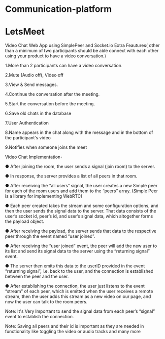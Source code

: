 # Communication-platform
# LetsMeet
Video Chat Web App using SimplePeer and Socket.io
Extra Feautures( other than a minimum of two participants should be able connect with each other using your product to have a video conversation.)

1.More than 2 participants can have a video conversation. 

2.Mute (Audio off), Video off 

3.View & Send messages. 

4.Continue the conversation after the meeting.

5.Start the conversation before the meeting. 

6.Save old chats in the database

7.User Authentication 

8.Name appears in the chat along with the message and in the bottom of the participant's video 

9.Notifies when someone joins the meet

Video Chat Implementation-

● After joining the room, the user sends a signal (join room) to the server.

● In response, the server provides a list of all peers in that room.

● After receiving the “all users” signal, the user creates a new Simple peer for each of the room users and add them to the “peers” array. (Simple Peer is a library for implementing WebRTC)

● Each peer created takes the stream and some configuration options, and then the user sends the signal data to the server. That data consists of the user’s socket id, peer’s id, and user’s signal data, which altogether forms the payload object.

● After receiving the payload, the server sends that data to the respective peer through the event named “user joined”.

● After receiving the “user joined” event, the peer will add the new user to its list and send its signal data to the server using the “returning signal” event.

● The server then emits this data to the userID provided in the event “returning signal”, i.e. back to the user, and the connection is established between the peer and the user.

● After establishing the connection, the user just listens to the event “stream” of each peer, which is emitted when the user receives a remote stream, then the user adds this stream as a new video on our page, and now the user can talk to the room peers.

Note: It's Very Important to send the signal data from each peer’s “signal” event to establish the connection.

Note: Saving all peers and their id is important as they are needed in functionality like toggling the video or audio tracks and many more
